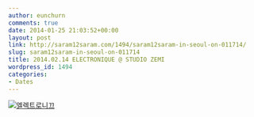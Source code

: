 ```yaml
---
author: eunchurn
comments: true
date: 2014-01-25 21:03:52+00:00
layout: post
link: http://saram12saram.com/1494/saram12saram-in-seoul-on-011714/
slug: saram12saram-in-seoul-on-011714
title: 2014.02.14 ELECTRONIQUE @ STUDIO ZEMI
wordpress_id: 1494
categories:
- Dates
---
```


[![엘렉트로니끄](http://saram12saram.com/wp-content/uploads/2014/01/엘렉트로니끄.jpg)](http://saram12saram.com/wp-content/uploads/2014/01/엘렉트로니끄.jpg)
